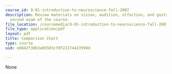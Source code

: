 ```yaml
---
course_id: 9-01-introduction-to-neuroscience-fall-2007
description: Review materials on vision, audition, olfaction, and gustation for the
  second exam of the course.
file_location: /coursemedia/9-01-introduction-to-neuroscience-fall-2007/e8842f30b3a85503cf8f22174423599d_ex2_comp_chrt.pdf
file_type: application/pdf
layout: pdf
title: Comparison Chart
type: course
uid: e8842f30b3a85503cf8f22174423599d

---
```

None